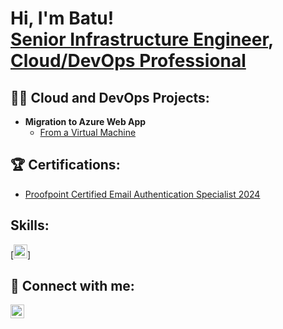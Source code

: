 <h1>Hi, I'm Batu! <br/><a href="https://github.com/batuhan97">Senior Infrastructure Engineer</a>, <a href="https://www.linkedin.com/in/batuhanarslanoglu/">Cloud/DevOps Professional</a></h1>

<h2>👨‍💻 Cloud and DevOps Projects:</h2>

- <b>Migration to Azure Web App</b>
  - [From a Virtual Machine](https://github.com/batuhan97/Migration-to-Azure-Web-Apps)

<h2> 🏆 Certifications:</h2>

- [Proofpoint Certified Email Authentication Specialist 2024](https://www.credly.com/badges/e4309576-2a87-4874-8a13-e8580614540d/linked_in_profile)


<h2>Skills:</h2>

[<img alt="Microsoft Azure" width="22px" src="(https://github.com/batuhan97/icons-pics/blob/main/azure-icon-svgrepo-com.png)" />]

<h2> 🤳 Connect with me:</h2>

[<img align="left" alt="JoshMadakor | LinkedIn" width="22px" src="https://cdn.jsdelivr.net/npm/simple-icons@v3/icons/linkedin.svg" />][linkedin]

[linkedin]: https://www.linkedin.com/in/batuhanarslanoglu
